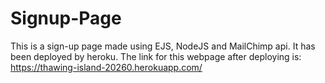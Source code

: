 # Signup-Page
This is a sign-up page made using EJS, NodeJS and MailChimp api.
It has been deployed by heroku.
The link for this webpage after deploying is: https://thawing-island-20260.herokuapp.com/ 
